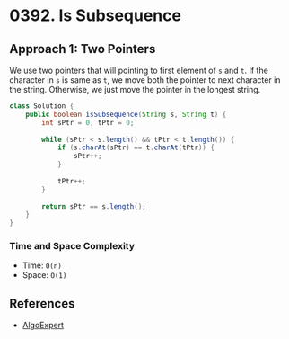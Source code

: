 # 0392. Is Subsequence

## Approach 1: Two Pointers
We use two pointers that will pointing to first element of `s` and `t`. If the character in `s` is same as `t`, we move both the pointer to next character in the string. Otherwise, we just move the pointer in the longest string.

```Java
class Solution {
    public boolean isSubsequence(String s, String t) {
        int sPtr = 0, tPtr = 0;
		
		while (sPtr < s.length() && tPtr < t.length()) {
			if (s.charAt(sPtr) == t.charAt(tPtr)) {
				sPtr++;
			}
			
			tPtr++;
		}
		
        return sPtr == s.length();
    }
}
```

### Time and Space Complexity

- Time: `O(n)`
- Space: `O(1)`

## References
- [AlgoExpert](https://www.algoexpert.io/questions/Validate%20Subsequence)